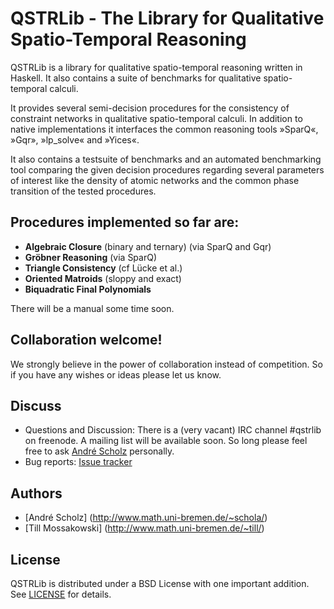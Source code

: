 QSTRLib - The Library for Qualitative Spatio-Temporal Reasoning
===============================================================

QSTRLib is a library for qualitative spatio-temporal reasoning written in
Haskell. It also contains a suite of benchmarks for qualitative spatio-temporal
calculi.

It provides several semi-decision procedures for the consistency of constraint
networks in qualitative spatio-temporal calculi. In addition to native
implementations it interfaces the common reasoning tools »SparQ«, »Gqr»,
»lp\_solve« and »Yices«.

It also contains a testsuite of benchmarks and an automated benchmarking tool
comparing the given decision procedures regarding several parameters of
interest like the density of atomic networks and the common phase transition of
the tested procedures.

## Procedures implemented so far are:

- __Algebraic Closure__ (binary and ternary) (via SparQ and Gqr)
- __Gröbner Reasoning__ (via SparQ)
- __Triangle Consistency__ (cf Lücke et al.)
- __Oriented Matroids__ (sloppy and exact)
- __Biquadratic Final Polynomials__

There will be a manual some time soon.

## Collaboration welcome!

We strongly believe in the power of collaboration instead of competition. So if
you have any wishes or ideas please let us know.

## Discuss

- Questions and Discussion: There is a (very vacant) IRC channel #qstrlib on
  freenode. A mailing list will be available soon. So long please feel free to
  ask [André Scholz](mailto:andre.scholz@uni-bremen.de) personally.
- Bug reports: [Issue tracker](https://github.com/weltensegler/qstrlib/issues)

## Authors

- [André Scholz] (http://www.math.uni-bremen.de/~schola/)
- [Till Mossakowski] (http://www.math.uni-bremen.de/~till/)

## License

QSTRLib is distributed under a BSD License with one important addition. See
[LICENSE](https://github.com/weltensegler/qstrlib/blob/master/LICENSE) for
details.

